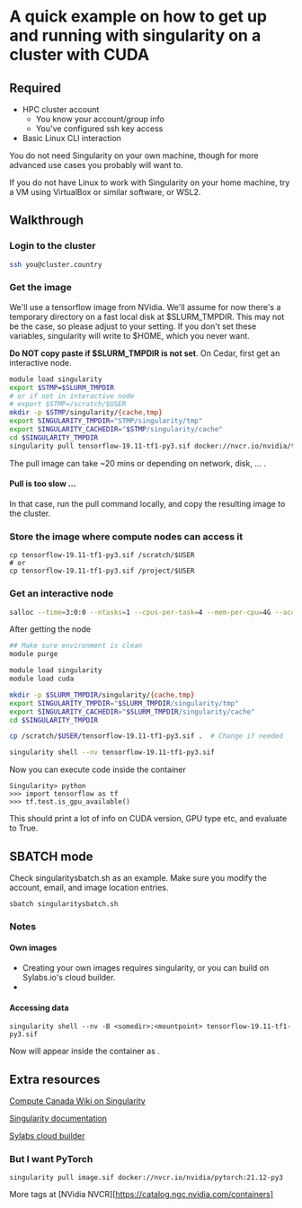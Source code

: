 # A quick example on how to get up and running with singularity on a cluster with CUDA

## Required
- HPC cluster account
  - You know your account/group info
  - You've configured ssh key access
- Basic Linux CLI interaction

You do not need Singularity on your own machine, though for more advanced use cases you probably will want to.

If you do not have Linux to work with Singularity on your home machine, try a VM using VirtualBox or similar software, or WSL2.

## Walkthrough
### Login to the cluster
```bash
ssh you@cluster.country
```
### Get the image
We'll use a tensorflow image from NVidia.
We'll assume for now there's a temporary directory on a fast local disk at $SLURM_TMPDIR. This may not be the case, so please adjust to your setting.
If you don't set these variables, singularity will write to $HOME, which you never want.

**Do NOT copy paste if $SLURM_TMPDIR is not set**. On Cedar, first get an interactive node.

```bash
module load singularity
export $STMP=$SLURM_TMPDIR
# or if not in interactive node
# export $STMP=/scratch/$USER
mkdir -p $STMP/singularity/{cache,tmp}
export SINGULARITY_TMPDIR="STMP/singularity/tmp"
export SINGULARITY_CACHEDIR="$STMP/singularity/cache"
cd $SINGULARITY_TMPDIR
singularity pull tensorflow-19.11-tf1-py3.sif docker://nvcr.io/nvidia/tensorflow:19.11-tf1-py3
```
The pull image can take ~20 mins or depending on network, disk, ... .

#### Pull is too slow ...
In that case, run the pull command locally, and copy the resulting image to the cluster.

### Store the image where compute nodes can access it
```
cp tensorflow-19.11-tf1-py3.sif /scratch/$USER
# or
cp tensorflow-19.11-tf1-py3.sif /project/$USER
```

### Get an interactive node
```bash
salloc --time=3:0:0 --ntasks=1 --cpus-per-task=4 --mem-per-cpu=4G --account=<YOURGROUP> --gres=gpu:1
```
After getting the node
```bash
## Make sure environment is clean
module purge

module load singularity
module load cuda

mkdir -p $SLURM_TMPDIR/singularity/{cache,tmp}
export SINGULARITY_TMPDIR="$SLURM_TMPDIR/singularity/tmp"
export SINGULARITY_CACHEDIR="$SLURM_TMPDIR/singularity/cache"
cd $SINGULARITY_TMPDIR

cp /scratch/$USER/tensorflow-19.11-tf1-py3.sif .  # Change if needed

singularity shell --nv tensorflow-19.11-tf1-py3.sif
```
Now you can execute code inside the container
```
Singularity> python
>>> import tensorflow as tf
>>> tf.test.is_gpu_available()
```
This should print a lot of info on CUDA version, GPU type etc, and evaluate to True.

## SBATCH mode
Check singularitysbatch.sh as an example. Make sure you modify the account, email, and image location entries.
```
sbatch singularitysbatch.sh
```

### Notes
#### Own images
- Creating your own images requires singularity, or you can build on Sylabs.io's cloud builder.
-
#### Accessing data
```
singularity shell --nv -B <somedir>:<mountpoint> tensorflow-19.11-tf1-py3.sif
```
Now <somedir> will appear inside the container as <mountpoint>.


## Extra resources
[Compute Canada Wiki on Singularity](https://docs.computecanada.ca/wiki/Singularity)

[Singularity documentation](https://sylabs.io/docs)

[Sylabs cloud builder](https://cloud.sylabs.io/library)

### But I want PyTorch
```
singularity pull image.sif docker://nvcr.io/nvidia/pytorch:21.12-py3
```
More tags at [NVidia NVCR][https://catalog.ngc.nvidia.com/containers]
